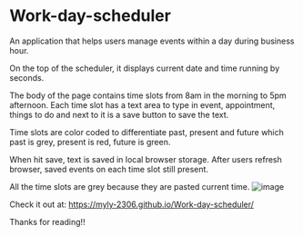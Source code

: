# Work-day-scheduler


An application that helps users manage events within a day during business hour.

On the top of the scheduler, it displays current date and time running by seconds.

The body of the page contains time slots from 8am in the morning to 5pm afternoon. Each time slot has a text area to type in event, appointment, things to do and next to it is a save button to save the text.

Time slots are color coded to differentiate past, present and future which past is grey, present is red, future is green.

When hit save, text is saved in local browser storage. After users refresh browser, saved events on each time slot still present.

All the time slots are grey because they are pasted current time.
![image](https://user-images.githubusercontent.com/83524121/126274561-d6dc8a71-f3b1-438d-9782-886496fa0829.png)


Check it out at: https://myly-2306.github.io/Work-day-scheduler/

Thanks for reading!!
